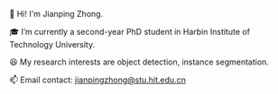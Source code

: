   👋 Hi! I'm Jianping Zhong.
            
🎓 I’m currently a second-year PhD student in Harbin Institute of Technology University.

😆 My research interests are object detection, instance segmentation.

📫 Email contact: jianpingzhong@stu.hit.edu.cn
